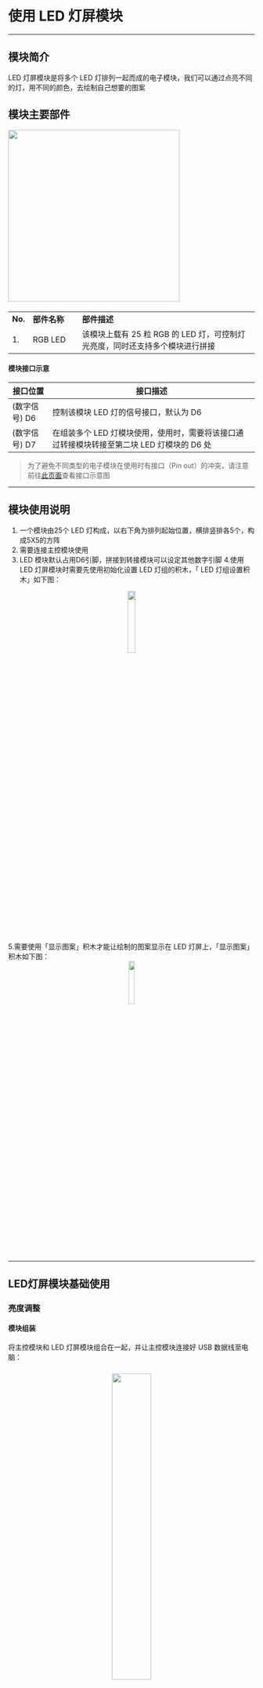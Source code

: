 # 使用 LED 灯屏模块
---

## 模块简介

LED 灯屏模块是将多个 LED 灯排列一起而成的电子模块，我们可以通过点亮不同的灯，用不同的颜色，去绘制自己想要的图案

## 模块主要部件

<img src="../media/led_matrix.jpg" width="350"/>

<table style="margin-top:20px;">
	<tr>
		<td width="6%" style="font-weight: bold;">No.</td>
		<td width="20%" style="font-weight: bold;">部件名称</td>
		<td style="font-weight: bold;">部件描述</td>
	</tr>
	<tr>
		<td>1.</td>
		<td>RGB LED</td>
		<td>该模块上载有 25 粒 RGB 的 LED 灯，可控制灯光亮度，同时还支持多个模块进行拼接</td>
	</tr>
</table>

#### 模块接口示意

| 接口位置 | 接口描述           |
| -------- | ------------------ |
| (数字信号) D6   | 控制该模块 LED 灯的信号接口，默认为 D6       |
| (数字信号) D7   | 在组装多个 LED 灯模块使用，使用时，需要将该接口通过转接模块转接至第二块 LED 灯模块的 D6 处|

> 为了避免不同类型的电子模块在使用时有接口（Pin out）的冲突，请注意前往[此页面](/cocomod/pinout-map)查看接口示意图

---


## 模块使用说明

1. 一个模块由25个 LED 灯构成，以右下角为排列起始位置，横排竖排各5个，构成5X5的方阵
2. 需要连接主控模块使用
3.  LED 模块默认占用D6引脚，拼接到转接模块可以设定其他数字引脚
4.使用 LED 灯屏模块时需要先使用初始化设置 LED 灯组的积木，「 LED 灯组设置积木」如下图：
<div style="padding:0px 0px 12px 0px;text-align: center;"><img src="../media/led_setup_cn.png" width="18%" /></div>
5.需要使用「显示图案」积木才能让绘制的图案显示在 LED 灯屏上，「显示图案」积木如下图：
<div style="padding:0px 0px 12px 0px;text-align: center;"><img src="../media/led_show_cn.png" width="15%" /></div>

---

## LED灯屏模块基础使用

### 亮度调整

#### 模块组装

将主控模块和 LED 灯屏模块组合在一起，并让主控模块连接好 USB 数据线至电脑：

<div style="padding: 10px 0 10px 0;text-align: center;"><img src="../media/led_light_assemble.jpg" width="40%" /></div>

#### 积木编程

<img src="../media/led_block_cn.png" width="100%"/>

#### 最终效果

上传完成后，将会在 LED 灯屏上显示一个长和宽各为 5 的绿色实心正方形

<div style="padding: 10px 0 10px 0;text-align: center;"><img src="../media/led_light.jpg" width="40%" /></div>

---

### 坐标轴介绍

#### 坐标信息

| 编号 | 坐标轴  | 坐标数值                                                          |
| --- | --------- | ----------------------------------------------------------------- |
| 1.  | X 轴 | 0~4 |
| 2.  | Y 轴 | 0~4  |

<div style="padding: 10px 0 10px 0;text-align: center;"><img src="../media/led_coordinateAxis.png" width="40%" /></div>

根据图中坐标轴方向，LED灯屏上标号为1的LED灯坐标是（0.0），标号为5的LED灯坐标是（4，0），标号为21的LED灯坐标是（0，4），以此类推。

#### 积木编程

这里我们将在 LED 灯屏上绘制一条线

<img src="../media/led_block_line_cn.png" width="100%"/>

#### 最终效果

上传完成后，效果如下：

<div style="padding: 10px 0 10px 0;text-align: center;"><img src="../media/led_light_line.jpg" width="40%" /></div>

---
### 清除屏幕

#### 模块组装

将主控模块和 LED 灯屏模块组合在一起，并让主控模块连接好 USB 数据线至电脑：

<div style="padding: 10px 0 10px 0;text-align: center;"><img src="../media/led_light_assemble.jpg" width="40%" /></div>

#### 积木编程

<div style="padding: 10px 0 10px 0;text-align: center;"><img src="../media/led_block_clean_cn.png" width="100%" /></div>

#### 最终效果

实际效果： LED 灯“一亮（红光）一暗”，并且循环显示此效果。

<div style="padding: 10px 0 10px 0;text-align: center;">
	<img style="margin-right:20px;" src="../media/led_light.gif" width="40%" />
</div>

---
### 绘制动画

#### 模块组装

将主控模块和 LED 灯屏模块组合在一起，并让主控模块连接好 USB 数据线至电脑：

<div style="padding: 10px 0 10px 0;text-align: center;"><img src="../media/led_light_assemble.jpg" width="40%" /></div>

#### 积木编程
<div style="padding: 10px 0 10px 0;text-align: center;"><img src="../media/led_block_draw_cn.png" width="100%" /></div>

#### 最终效果

程序上传以后，将会以「点 -> 线」的顺序，每隔一秒切换一个图形显示在 LED 灯屏上：

<div style="padding: 10px 0 10px 0;text-align: center;">
	<img style="margin-right:20px;" src="../media/led_light_dotline.gif" width="40%" />
</div>

---

## 绘制自定义图案

#### 模块组装

将主控模块和 LED 灯屏模块组合在一起，并让主控模块连接好 USB 数据线至电脑：

<div style="padding: 10px 0 10px 0;text-align: center;"><img src="../media/led_light_assemble.jpg" width="40%" /></div>

#### 积木编程

<img src="../media/led_block_vocabulary_cn.png" width="100%"/>

#### 最终效果

程序上传以后，将会呈现处如程序编写时的图案效果，此处为大写字母「A」：

<div style="padding: 10px 0 10px 0;text-align: center;"><img src="../media/led_light_A.jpg" width="40%" /></div>

---

### 呼吸灯

#### 模块组装

将主控模块和 LED 灯屏模块组合在一起，并让主控模块连接好 USB 数据线至电脑：

<div style="padding: 10px 0 10px 0;text-align: center;"><img src="../media/led_light_assemble.jpg" width="40%" /></div>

#### 积木编程

<img src="../media/led_block_breathe_cn.png" width="100%"/>

#### 最终效果

程序上传以后，LED 灯将会以渐亮和渐暗（亮度在 0 至 100 间变化）的形式交替显示，呈现出白色呼吸灯的效果


<div style="padding: 10px 0 10px 0;text-align: center;"><img src="../media/led_light_breath.gif" width="40%" /></div>

<!--

## 多LED拼接

#### 模块组装

主控模块+LED灯屏模块+转接模块

#### 拼接教程

##### 拼接说明

多屏LED的拼接需要结合转接模块使用，每个LED灯屏需要连接转接模块，主控连接转接模块。主控上的转接模块的接线根据LED初始化积木的设定决定，而每个LED灯屏上的转接模块接发固定：接入为引脚6，接出为引脚7

##### 拼接示例

拼接一个2x3的LED屏以第一个LED为起始屏幕，除了初始化积木设置为

<img src="../media/led_tiled_tutor_setup.png" width="200"/>

LED屏以图示顺序进行连接，最总形成一个2x3的LED面板

<img src="../media/led_tiled_tutorial_2x3.png" width="400"/>

LED屏以图示顺序进行连接，拼接一个3x3的LED面板

<img src="../media/led_tiled_tutorial_3x3.png" width="400"/>

LED屏以图示顺序进行连接，拼接一个4x2的LED面板

<img src="../media/led_tiled_tutorial_4x2.png" width="400"/>

#### 积木编程

拼接一个2x1屏，第一个屏显示红色（3x3），第二个屏显示蓝色（3x3）

<img src="../media/led_tiled_block.png" width="500"/>

#### 最终效果
<img src="../media/led_tiled_light.png" width="300"/>


#### 参考链接

to be edited. -->

---
更新时间：2019年8月
